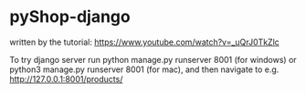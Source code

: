 # pyShop-django

written by the tutorial: https://www.youtube.com/watch?v=_uQrJ0TkZlc

To try django server run python manage.py runserver 8001 (for windows) or python3 manage.py runserver 8001 (for mac), and then navigate to e.g. http://127.0.0.1:8001/products/
